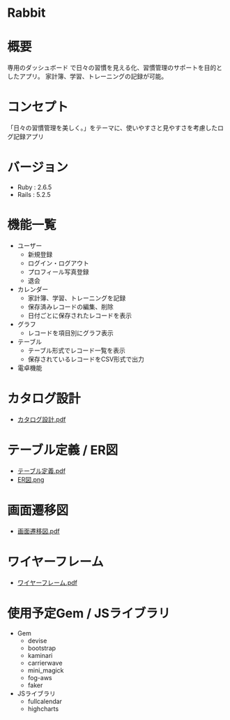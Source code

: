 # Rabbit

# 概要
専用のダッシュボード で日々の習慣を見える化、習慣管理のサポートを目的としたアプリ。
家計簿、学習、トレーニングの記録が可能。

# コンセプト
「日々の習慣管理を美しく。」をテーマに、使いやすさと見やすさを考慮したログ記録アプリ

# バージョン
* Ruby : 2.6.5<br>
* Rails : 5.2.5

# 機能一覧
* ユーザー
  * 新規登録
  * ログイン・ログアウト
  * プロフィール写真登録
  * 退会
* カレンダー
  * 家計簿、学習、トレーニングを記録
  * 保存済みレコードの編集、削除
  * 日付ごとに保存されたレコードを表示
* グラフ
  * レコードを項目別にグラフ表示
* テーブル
  * テーブル形式でレコード一覧を表示
  * 保存されているレコードをCSV形式で出力
* 電卓機能

# カタログ設計
* [カタログ設計.pdf](/docs/カタログ設計.pdf)

# テーブル定義 / ER図
* [テーブル定義.pdf](/docs/テーブル定義.pdf)<br>
* [ER図.png](/docs/ER図.png)

# 画面遷移図
* [画面遷移図.pdf](/docs/画面遷移図.pdf)

# ワイヤーフレーム
* [ワイヤーフレーム.pdf](/docs/ワイヤーフレーム.pdf)

# 使用予定Gem / JSライブラリ
* Gem
  * devise
  * bootstrap
  * kaminari
  * carrierwave
  * mini_magick
  * fog-aws
  * faker
* JSライブラリ
  * fullcalendar
  * highcharts
